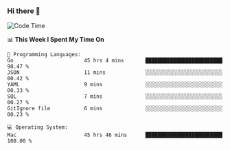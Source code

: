 ### Hi there 👋

<!--
**CrazyCollin/crazycollin** is a ✨ _special_ ✨ repository because its `README.md` (this file) appears on your GitHub profile.

Here are some ideas to get you started:

- 🔭 I’m currently working on ...
- 🌱 I’m currently learning ...
- 👯 I’m looking to collaborate on ...
- 🤔 I’m looking for help with ...
- 💬 Ask me about ...
- 📫 How to reach me: ...
- 😄 Pronouns: ...
- ⚡ Fun fact: ...
-->

<!--START_SECTION:waka-->
![Code Time](http://img.shields.io/badge/Code%20Time-2%2C987%20hrs%2026%20mins-blue)

📊 **This Week I Spent My Time On** 

```text
💬 Programming Languages: 
Go                       45 hrs 4 mins       █████████████████████████   98.47 % 
JSON                     11 mins             ░░░░░░░░░░░░░░░░░░░░░░░░░   00.42 % 
YAML                     9 mins              ░░░░░░░░░░░░░░░░░░░░░░░░░   00.33 % 
SQL                      7 mins              ░░░░░░░░░░░░░░░░░░░░░░░░░   00.27 % 
GitIgnore file           6 mins              ░░░░░░░░░░░░░░░░░░░░░░░░░   00.23 % 

💻 Operating System: 
Mac                      45 hrs 46 mins      █████████████████████████   100.00 % 
```


<!--END_SECTION:waka-->
